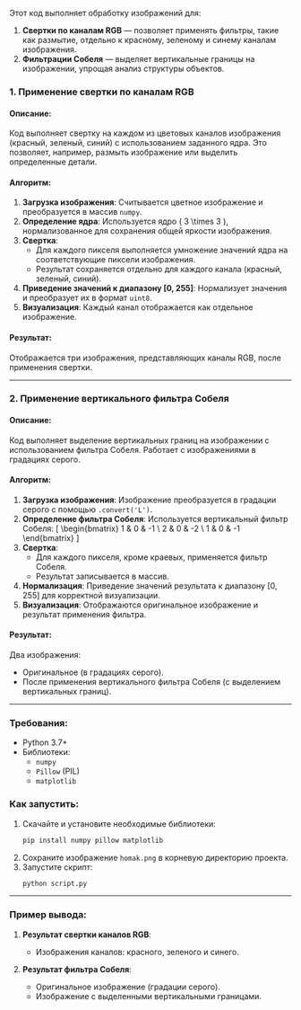 Этот код выполняет обработку изображений для:  
1. **Свертки по каналам RGB** — позволяет применять фильтры, такие как размытие, отдельно к красному, зеленому и синему каналам изображения.  
2. **Фильтрации Собеля** — выделяет вертикальные границы на изображении, упрощая анализ структуры объектов.  

### **1. Применение свертки по каналам RGB**

#### Описание:
Код выполняет свертку на каждом из цветовых каналов изображения (красный, зеленый, синий) с использованием заданного ядра. Это позволяет, например, размыть изображение или выделить определенные детали.

#### Алгоритм:
1. **Загрузка изображения**: Считывается цветное изображение и преобразуется в массив `numpy`.
2. **Определение ядра**: Используется ядро \( 3 \times 3 \), нормализованное для сохранения общей яркости изображения.
3. **Свертка**:
   - Для каждого пикселя выполняется умножение значений ядра на соответствующие пиксели изображения.
   - Результат сохраняется отдельно для каждого канала (красный, зеленый, синий).
4. **Приведение значений к диапазону [0, 255]**: Нормализует значения и преобразует их в формат `uint8`.
5. **Визуализация**: Каждый канал отображается как отдельное изображение.

#### Результат:
Отображается три изображения, представляющих каналы RGB, после применения свертки.

---

### **2. Применение вертикального фильтра Собеля**

#### Описание:
Код выполняет выделение вертикальных границ на изображении с использованием фильтра Собеля. Работает с изображениями в градациях серого.

#### Алгоритм:
1. **Загрузка изображения**: Изображение преобразуется в градации серого с помощью `.convert('L')`.
2. **Определение фильтра Собеля**: Используется вертикальный фильтр Собеля:
   \[
   \begin{bmatrix}
   1 & 0 & -1 \\
   2 & 0 & -2 \\
   1 & 0 & -1
   \end{bmatrix}
   \]
3. **Свертка**:
   - Для каждого пикселя, кроме краевых, применяется фильтр Собеля.
   - Результат записывается в массив.
4. **Нормализация**: Приведение значений результата к диапазону [0, 255] для корректной визуализации.
5. **Визуализация**: Отображаются оригинальное изображение и результат применения фильтра.

#### Результат:
Два изображения:
- Оригинальное (в градациях серого).
- После применения вертикального фильтра Собеля (с выделением вертикальных границ).

---

### **Требования:**
- Python 3.7+
- Библиотеки:
  - `numpy`
  - `Pillow` (PIL)
  - `matplotlib`

### **Как запустить:**
1. Скачайте и установите необходимые библиотеки:
   ```bash
   pip install numpy pillow matplotlib
   ```
2. Сохраните изображение `homak.png` в корневую директорию проекта.
3. Запустите скрипт:
   ```bash
   python script.py
   ```

---

### **Пример вывода:**
1. **Результат свертки каналов RGB**:
   - Изображения каналов: красного, зеленого и синего.

2. **Результат фильтра Собеля**:
   - Оригинальное изображение (градации серого).
   - Изображение с выделенными вертикальными границами.